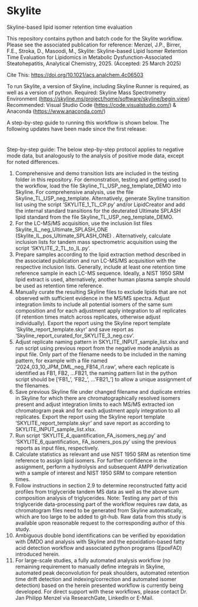 # Skylite
Skyline-based lipid isomer retention time evaluation

This repository contains python and batch code for the Skylite workflow. Please see the associated publication for reference:
Menzel, J.P., Birrer, F.E., Stroka, D., Masoodi, M., Skylite: Skyline-based Lipid Isomer Retention Time Evaluation for Lipidomics in Metabolic Dysfunction-Associated Steatohepatitis, Analytical Chemistry, 2025. (Accepted: 25 March 2025)

Cite This: https://doi.org/10.1021/acs.analchem.4c06503

To run Skylite, a version of Skyline, including Skyline Runner is required, as well as a version of python.
Required: Skyline Mass Spectrometry Environment (https://skyline.ms/project/home/software/skyline/begin.view)
Recommended: Visual Studio Code (https://code.visualstudio.com/) & Anaconda (https://www.anaconda.com/)

A step-by-step guide to running this workflow is shown below.
The following updates have been made since the first release:

#

Step-by-step guide:
The below step-by-step protocol applies to negative mode data, but analogously to the analysis of positive mode data, except for noted differences.
1)	Comprehensive and demo transition lists are included in the testing folder in this repository. For demonstration, testing and getting used to the workflow, load the file Skyline_TL_USP_neg_template_DEMO into Skyline. For comprehensive analysis, use the file Skyline_TL_USP_neg_template. Alternatively, generate Skyline transition list using the script ‘SKYLITE_1_TL_CP.py’ and/or LipidCreator and add the internal standard transitions for the deuterated Ultimate SPLASH lipid standard from the file Skyline_TL_USP_neg_template_DEMO. 
2)	For the LC-MS/MS acquisition, use the inclusion list files Skylite_IL_neg_Ultimate_SPLASH_ONE (Skylite_IL_pos_Ultimate_SPLASH_ONE) . Alternatively, calculate inclusion lists for tandem mass spectrometric acquisition using the script ‘SKYLITE_2_TL_to_IL.py’.
3)	Prepare samples according to the lipid extraction method described in the associated publication and run LC-MS/MS acquisition with the respective inclusion lists. Generally, include at least one retention time reference sample in each LC-MS sequence. Ideally, a NIST 1950 SRM lipid extract is used, alternatively, another human plasma sample should be used as retention time reference.
4)	Manually curate the resulting Skyline files to exclude lipids that are not observed with sufficient evidence in the MS/MS spectra. Adjust integration limits to include all potential isomers of the same sum composition and for each adjustment apply integration to all replicates (if retention times match across replicates, otherwise adjust individually). Export the report using the Skyline report template ‘Skylite_report_template.skyr’ and save report as ‘Skyline_report_curated_for_SKYLITE_3_neg.csv’.
5)	Adjust replicate naming pattern in SKYLITE_INPUT_sample_list.xlsx and run script using previous report from the negative mode analysis as input file. Only part of the filename needs to be included in the naming pattern, for example with a file named ‘2024_03_10_JPM_DML_neg_FB14_i1.raw’, where each replicate is identified as FB1, FB2, …FB21, the naming pattern list in the python script should be [‘FB1_’, ‘FB2_’, …’FB21_’] to allow a unique assignment of the filenames.
6)	Save previous Skyline file under changed filename and duplicate entries in Skyline for which there are chromatographically resolved isomers present and adjust integration limits to each MS/MS extracted ion chromatogram peak and for each adjustment apply integration to all replicates. Export the report using the Skyline report template ‘SKYLITE_report_template.skyr’ and save report as according to SKYLITE_INPUT_sample_list.xlsx.
7)	Run script ‘SKYLITE_4_quantification_FA_isomers_neg.py’ and ‘SKYLITE_6_quantification_ FA_isomers_pos.py’ using the previous reports as input files, respectively.
8)	Calculate statistics as relevant and use NIST 1950 SRM as retention time reference to assign lipid isomers. For further confidence in the assignment, perform a hydrolysis and subsequent AMPP derivatization with a sample of interest and NIST 1950 SRM to compare retention times.
9)	Follow instructions in section 2.9 to determine reconstructed fatty acid profiles from triglyceride tandem MS data as well as the above sum composition analysis of triglycerides. Note: Testing any part of this triglyceride data-processing part of the workflow requires raw data, as chromatogram files need to be generated from Skyline automatically, which are too large to be added to git-hub. Raw data from this study is available upon reasonable request to the corresponding author of this study.
10)	Ambiguous double bond identifications can be verified by epoxidation with DMDO and analysis with Skyline and the epoxidation-based fatty acid detection workflow and associated python programs (EpoxFAD) introduced herein.
12)	For large-scale studies, a fully automated analysis workflow (no remaining requirement to manually define integrals in Skyline, automated peak deconvolution for peak shoulders, automated retention time drift detection and indexing/correction and automated isomer detection) based on the herein presented workflow is currently being developed. For direct support with these workflows, please contact Dr. Jan Philipp Menzel via ResearchGate, LinkedIn or E-Mail.



